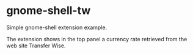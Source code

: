 # gnome-shell-tw

Simple gnome-shell extension example.

The extension shows in the top panel a currency rate retrieved from the web site Transfer Wise.
